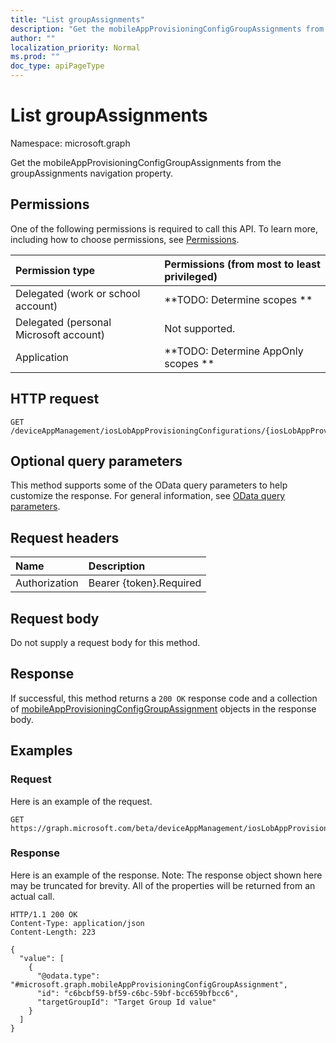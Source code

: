 ```yaml
---
title: "List groupAssignments"
description: "Get the mobileAppProvisioningConfigGroupAssignments from the groupAssignments navigation property."
author: ""
localization_priority: Normal
ms.prod: ""
doc_type: apiPageType
---
```


# List groupAssignments

Namespace: microsoft.graph

Get the mobileAppProvisioningConfigGroupAssignments from the groupAssignments navigation property.

## Permissions
One of the following permissions is required to call this API. To learn more, including how to choose permissions, see [Permissions](/concepts/permissions-reference.md).

|Permission type|Permissions (from most to least privileged)|
|:---|:---|
|Delegated (work or school account)|**TODO: Determine scopes **|
|Delegated (personal Microsoft account)|Not supported.|
|Application|**TODO: Determine AppOnly scopes **|

## HTTP request
<!-- {
  "blockType": "ignored"
}
-->
``` http
GET /deviceAppManagement/iosLobAppProvisioningConfigurations/{iosLobAppProvisioningConfigurationId}/groupAssignments
```

## Optional query parameters
This method supports some of the OData query parameters to help customize the response. For general information, see [OData query parameters](/graph/query-parameters).

## Request headers
|Name|Description|
|:---|:---|
|Authorization|Bearer {token}.Required|

## Request body
Do not supply a request body for this method.

## Response
If successful, this method returns a `200 OK` response code and a collection of [mobileAppProvisioningConfigGroupAssignment](../resources/mobileappprovisioningconfiggroupassignment.md) objects in the response body.

## Examples

### Request
Here is an example of the request.
<!-- {
  "blockType": "request",
  "name": "get_mobileappprovisioningconfiggroupassignment"
}
-->
``` http
GET https://graph.microsoft.com/beta/deviceAppManagement/iosLobAppProvisioningConfigurations/{iosLobAppProvisioningConfigurationId}/groupAssignments
```

### Response
Here is an example of the response. Note: The response object shown here may be truncated for brevity. All of the properties will be returned from an actual call.
<!-- {
  "blockType": "response",
  "truncated": true,
  "@odata.type": "collection(microsoft.graph.mobileappprovisioningconfiggroupassignment)"
}
-->
``` http
HTTP/1.1 200 OK
Content-Type: application/json
Content-Length: 223

{
  "value": [
    {
      "@odata.type": "#microsoft.graph.mobileAppProvisioningConfigGroupAssignment",
      "id": "c6bcbf59-bf59-c6bc-59bf-bcc659bfbcc6",
      "targetGroupId": "Target Group Id value"
    }
  ]
}
```

